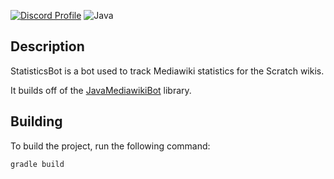 [![Discord Profile](https://img.shields.io/badge/Discord-7289DA?style=for-the-badge&logo=discord&logoColor=white)](https://www.discordapp.com/users/244908008155512832)
![Java](https://img.shields.io/badge/Java-ED8B00?style=for-the-badge&logo=openjdk&logoColor=white)

## Description

StatisticsBot is a bot used to track Mediawiki statistics for the Scratch wikis.

It builds off of the [JavaMediawikiBot](https://github.com/Choco31415/JavaMediawikiBot) library.

## Building

To build the project, run the following command:

```
gradle build
```